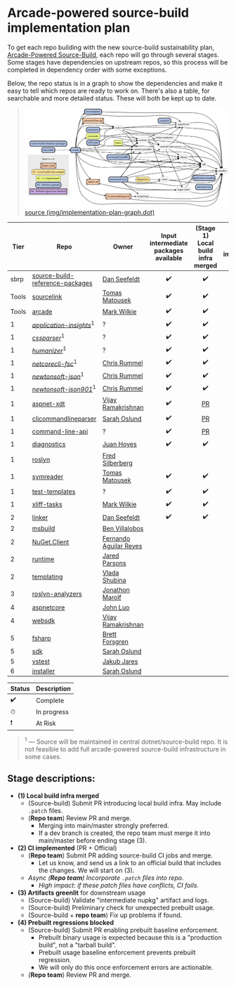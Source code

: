 # Arcade-powered source-build implementation plan

To get each repo building with the new source-build sustainability plan, [Arcade-Powered Source-Build](./README.md), each repo will go through several stages. Some stages have dependencies on upstream repos, so this process will be completed in dependency order with some exceptions.

Below, the repo status is in a graph to show the dependencies and make it easy to tell which repos are ready to work on. There's also a table, for searchable and more detailed status. These will both be kept up to date.

> ![](img/implementation-plan-graph.svg)  
> [source (img/implementation-plan-graph.dot)](img/implementation-plan-graph.dot)

| Tier | Repo | Owner | Input intermediate packages available | (Stage 1)<br>Local build infra merged | (Stage 2)<br>CI implemented | (Stage 3)<br>Artifacts greenlit | (Stage 4)<br>Prebuilt regressions blocked |
| --- | --- | --- | :---: | :---: | :---: | :---: | :---: |
| sbrp | [source-build-reference-packages](https://github.com/dotnet/source-build-reference-packages) | [Dan Seefeldt](https://github.com/dseefeld) | ✔️ | ✔️ | ✔️ | ✔️ | |
| Tools | [sourcelink](https://github.com/dotnet/sourcelink) | [Tomas Matousek](https://github.com/tmat) | ✔️ | ✔️ | ✔️ | ✔️ | |
| Tools | [arcade](https://github.com/dotnet/arcade) | [Mark Wilkie](https://github.com/markwilkie) | ✔️ | ✔️ | ✔️ | ✔️ | |
| 1 | *[application-insights](https://github.com/dotnet/source-build/tree/master/src)*<sup>1</sup> | ? | ✔️ | ✔️ | ✔️ | ✔️ | |
| 1 | *[cssparser](https://github.com/dotnet/source-build/tree/master/src)*<sup>1</sup> | ? | ✔️ | ✔️ | ✔️ | ✔️ | |
| 1 | *[humanizer](https://github.com/dotnet/source-build/tree/master/src)*<sup>1</sup> | ? | ✔️ | ✔️ | ✔️ | ✔️ | |
| 1 | *[netcorecli-fsc](https://github.com/dotnet/source-build/tree/master/src)*<sup>1</sup> | [Chris Rummel](https://github.com/crummel) | ✔️ | ✔️ | ✔️ | ✔️ | |
| 1 | *[newtonsoft-json](https://github.com/dotnet/source-build/tree/master/src)*<sup>1</sup> | [Chris Rummel](https://github.com/crummel) | ✔️ | ✔️ | ✔️ | ✔️ | |
| 1 | *[newtonsoft-json901](https://github.com/dotnet/source-build/tree/master/src)*<sup>1</sup> | [Chris Rummel](https://github.com/crummel) | ✔️ | ✔️ | ✔️ | ✔️ | |
| 1 | [aspnet-xdt](https://github.com/dotnet/xdt) | [Vijay Ramakrishnan](https://github.com/vijayrkn) | ✔️ | [PR](https://github.com/dotnet/xdt/pull/352) | | | |
| 1 | [clicommandlineparser](https://github.com/dotnet/clicommandlineparser) | [Sarah Oslund](https://github.com/sfoslund) | ✔️ | [PR](https://github.com/dotnet/CliCommandLineParser/pull/177) | | | |
| 1 | [command-line-api](https://github.com/dotnet/command-line-api) | ? | ✔️ | [PR](https://github.com/dotnet/command-line-api/pull/1204) | | | |
| 1 | [diagnostics](https://github.com/dotnet/diagnostics) | [Juan Hoyes](https://github.com/hoyosjs) | ✔️ | ✔️ | | | |
| 1 | [roslyn](https://github.com/dotnet/roslyn) | [Fred Silberberg](https://github.com/333fred) | | | | | |
| 1 | [symreader](https://github.com/dotnet/symreader) | [Tomas Matousek](https://github.com/tmat) | ✔️ | ✔️ | ✔️ | | |
| 1 | [test-templates](https://github.com/dotnet/test-templates) | ? | ✔️ | ✔️ | ✔️ | ✔️ | |
| 1 | [xliff-tasks](https://github.com/dotnet/xliff-tasks) | [Mark Wilkie](https://github.com/markwilkie) | ✔️ | ✔️ | ✔️ | ✔️ | |
| 2 | [linker](https://github.com/mono/linker) | [Dan Seefeldt](https://github.com/dseefeld) | ✔️ | ✔️ | ✔️ | | |
| 2 | [msbuild](https://github.com/dotnet/msbuild) | [Ben Villalobos](https://github.com/BenVillalobos) | | | | | |
| 2 | [NuGet.Client](https://github.com/NuGet/NuGet.Client) | [Fernando Aguilar Reyes](https://github.com/dominoFire) | | | | | |
| 2 | [runtime](https://github.com/dotnet/runtime) | [Jared Parsons](https://github.com/jaredpar) | | | | | |
| 2 | [templating](https://github.com/dotnet/templating) | [Vlada Shubina](https://github.com/vlada-shubina) | | | | | |
| 3 | [roslyn-analyzers](https://github.com/dotnet/roslyn-analyzers) | [Jonathon Marolf](https://github.com/jmarolf) | | | | | |
| 4 | [aspnetcore](https://github.com/dotnet/aspnetcore) | [John Luo](https://github.com/JunTaoLuo) | | | | | |
| 4 | [websdk](https://github.com/dotnet/sdk) | [Vijay Ramakrishnan](https://github.com/vijayrkn) | | | | | |
| 5 | [fsharp](https://github.com/dotnet/fsharp) | [Brett Forsgren](https://github.com/brettfo) | | | | | |
| 5 | [sdk](https://github.com/dotnet/sdk) | [Sarah Oslund](https://github.com/sfoslund) | | | | | |
| 5 | [vstest](https://github.com/microsoft/vstest) | [Jakub Jares](https://github.com/nohwnd) | | | | | |
| 6 | [installer](https://github.com/dotnet/installer) | [Sarah Oslund](https://github.com/sfoslund) | | | | | |

| Status | Description |
| --- | --- |
| ✔️ | Complete |
| ⏱ | In progress |
| ❗ | At Risk |

> <sup>1</sup> — Source will be maintained in central dotnet/source-build repo. It is not feasible to add full arcade-powered source-build infrastructure in some cases.

## Stage descriptions:
  - **(1) Local build infra merged**
    - (Source-build) Submit PR introducing local build infra. May include `.patch` files.
    - (**Repo team**) Review PR and merge.
      - Merging into main/master strongly preferred.
      - If a dev branch is created, the repo team must merge it into main/master before ending stage (3).
  - **(2) CI implemented** (PR + Official)
    - (**Repo team**) Submit PR adding source-build CI jobs and merge.
      - Let us know, and send us a link to an official build that includes the changes. We will start on (3).
    - *Async (**Repo team**) Incorporate `.patch` files into repo.*
      - *High impact: if these patch files have conflicts, CI fails.*
  - **(3) Artifacts greenlit** for downstream usage
    - (Source-build) Validate "intermediate nupkg" artifact and logs.
    - (Source-build) Preliminary check for unexpected prebuilt usage.
    - (Source-build + **repo team**) Fix up problems if found.
  - **(4) Prebuilt regressions blocked**
    - (Source-build) Submit PR enabling prebuilt baseline enforcement.
      - Prebuilt binary usage is expected because this is a "production build", not a "tarball build".
      - Prebuilt usage baseline enforcement prevents prebuilt regression.
      - We will only do this once enforcement errors are actionable.
    - (**Repo team**) Review PR and merge.
